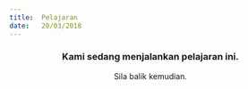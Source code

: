 ```yaml
---
title:  Pelajaran
date:   20/03/2018
---
```


### <center>Kami sedang menjalankan pelajaran ini.</center>
<center>Sila balik kemudian.</center>